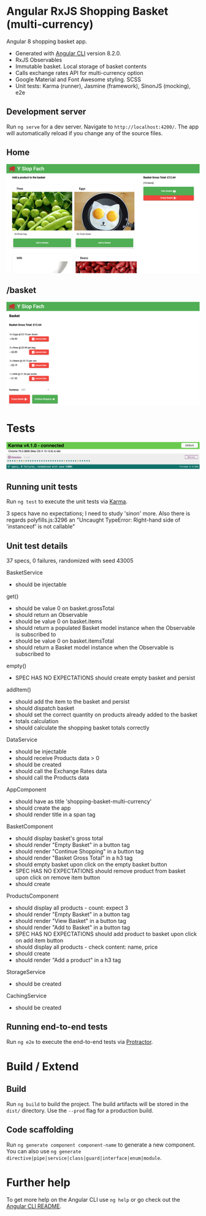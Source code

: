 # Angular RxJS Shopping Basket (multi-currency)

Angular 8 shopping basket app. 
- Generated with [Angular CLI](https://github.com/angular/angular-cli) version 8.2.0.
- RxJS Observables
- Immutable basket. Local storage of basket contents
- Calls exchange rates API for multi-currency option
- Google Material and Font Awesome styling. SCSS
- Unit tests: Karma (runner), Jasmine (framework), SinonJS (mocking), e2e

## Development server

Run `ng serve` for a dev server. Navigate to `http://localhost:4200/`. The app will automatically reload if you change any of the source files.

## Home
![products_route](./readme_imgs/products-route.png)

## /basket
![basket_route](./readme_imgs/basket-route.png)

# Tests
![tests](./readme_imgs/tests.png)

## Running unit tests

Run `ng test` to execute the unit tests via [Karma](https://karma-runner.github.io).

3 specs have no expectations; I need to study 'sinon' more. Also there is regards polyfills.js:3296 an "Uncaught TypeError: Right-hand side of 'instanceof' is not callable"

## Unit test details

37 specs, 0 failures, randomized with seed 43005

BasketService  
- should be injectable  

get()  
- should be value 0 on basket.grossTotal  
- should return an Observable<Basket>  
- should be value 0 on basket.items  
- should return a populated Basket model instance when the Observable is subscribed to  
- should be value 0 on basket.itemsTotal  
- should return a Basket model instance when the Observable is subscribed to  

empty()  
- SPEC HAS NO EXPECTATIONS should create empty basket and persist  

addItem()  
- should add the item to the basket and persist  
- should dispatch basket  
- should set the correct quantity on products already added to the basket  
- totals calculation  
- should calculate the shopping basket totals correctly  

DataService  
- should be injectable  
- should receive Products data > 0  
- should be created  
- should call the Exchange Rates data  
- should call the Products data  

AppComponent  
- should have as title 'shopping-basket-multi-currency'  
- should create the app  
- should render title in a span tag  

BasketComponent  
- should display basket's gross total  
- should render "Empty Basket" in a button tag  
- should render "Continue Shopping" in a button tag  
- should render "Basket Gross Total" in a h3 tag  
- should empty basket upon click on the empty basket button  
- SPEC HAS NO EXPECTATIONS should remove product from basket upon click on remove item button  
- should create  

ProductsComponent  
- should display all products - count: expect 3  
- should render "Empty Basket" in a button tag  
- should render "View Basket" in a button tag  
- should render "Add to Basket" in a button tag  
- SPEC HAS NO EXPECTATIONS should add product to basket upon click on add item button  
- should display all products - check content: name, price  
- should create  
- should render "Add a product" in a h3 tag  

StorageService  
- should be created  

CachingService  
- should be created  

## Running end-to-end tests

Run `ng e2e` to execute the end-to-end tests via [Protractor](http://www.protractortest.org/).

# Build / Extend

## Build

Run `ng build` to build the project. The build artifacts will be stored in the `dist/` directory. Use the `--prod` flag for a production build.

## Code scaffolding

Run `ng generate component component-name` to generate a new component. You can also use `ng generate directive|pipe|service|class|guard|interface|enum|module`.

# Further help

To get more help on the Angular CLI use `ng help` or go check out the [Angular CLI README](https://github.com/angular/angular-cli/blob/master/README.md).
